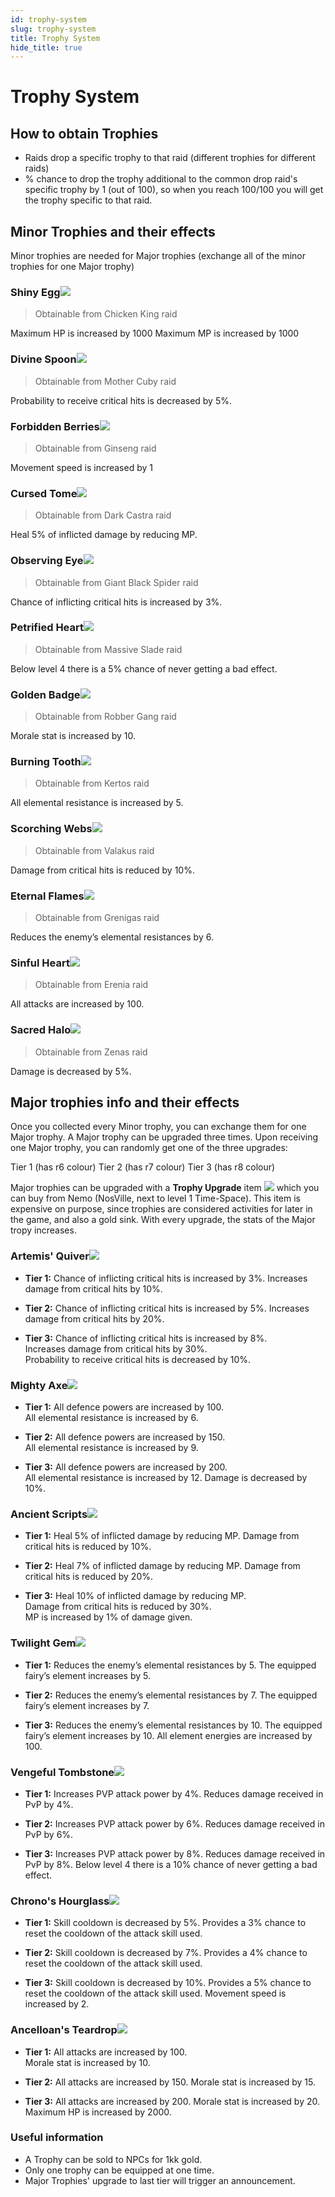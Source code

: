 ```yaml
---
id: trophy-system
slug: trophy-system
title: Trophy System
hide_title: true
---
```

# Trophy System

## How to obtain Trophies

 - Raids drop a specific trophy to that raid (different trophies for different raids)
 - % chance to drop the trophy additional to the common drop raid's specific trophy by 1 (out of 100), so when you reach 100/100 you will get the trophy specific to that raid.

## Minor Trophies and their effects
Minor trophies are needed for Major trophies (exchange all of the minor trophies for one Major trophy)

 ### Shiny Egg![](https://i.imgur.com/5Aec90s.png) 
 > Obtainable from Chicken King raid
 
 Maximum HP is increased by 1000
 Maximum MP is increased by 1000
 
 ### Divine Spoon![](https://i.imgur.com/PVyLurt.png) 
 >Obtainable from Mother Cuby raid
 
 Probability to receive critical hits is decreased by 5%.

 ### Forbidden Berries![](https://i.imgur.com/pnixIEo.png) 
 >Obtainable from Ginseng raid

 Movement speed is increased by 1

 ### Cursed Tome![](https://i.imgur.com/UmMJPf6.png) 
 >Obtainable from Dark Castra raid
 
 Heal 5% of inflicted damage by reducing MP.

 ### Observing Eye![](https://i.imgur.com/ZZOpAN9.png) 
 >Obtainable from Giant Black Spider raid
 
Chance of inflicting critical hits is increased by 3%.

 ### Petrified Heart![](https://i.imgur.com/KDdHk0Q.png) 
 >Obtainable from Massive Slade raid
 
Below level 4 there is a 5% chance of never getting a bad effect.

 ### Golden Badge![](https://i.imgur.com/ebHycc0.png) 
 >Obtainable from Robber Gang raid
 
Morale stat is increased by 10.

 ### Burning Tooth![](https://i.imgur.com/cYMNumk.png) 
 >Obtainable from Kertos raid
 
All elemental resistance is increased by 5.

 ### Scorching Webs![](https://i.imgur.com/rm6mDju.png) 
 >Obtainable from Valakus raid
 
Damage from critical hits is reduced by 10%.

 ### Eternal Flames![](https://i.imgur.com/bkMNUyR.png) 
 >Obtainable from Grenigas raid
 
Reduces the enemy’s elemental resistances by 6.

### Sinful Heart![](https://i.imgur.com/00HSwP5.png) 
>Obtainable from Erenia raid

All attacks are increased by 100.

 ### Sacred Halo![](https://i.imgur.com/2je4jKg.png) 
 >Obtainable from Zenas raid
 
Damage is decreased by 5%.

## Major trophies info and their effects
Once you collected every Minor trophy, you can exchange them for one Major trophy.
A Major trophy can be upgraded three times.
Upon receiving one Major trophy, you can randomly get one of the three upgrades:

Tier 1 (has r6 colour)
Tier 2 (has r7 colour)
Tier 3 (has r8 colour)

Major trophies can be upgraded with a **Trophy Upgrade** item ![](https://i.imgur.com/VdsanI5.png) which you can buy from Nemo (NosVille, next to level 1 Time-Space). This item is expensive on purpose, since trophies are considered activities for later in the game, and also a gold sink.
With every upgrade, the stats of the Major tropy increases.

### Artemis' Quiver![](https://i.imgur.com/5hXyVF8.png)

 - **Tier 1:** 
Chance of inflicting critical hits is increased by 3%. 
Increases damage from critical hits by 10%.

 - **Tier 2:**
Chance of inflicting critical hits is increased by 5%. 
Increases damage from critical hits by 20%.

 - **Tier 3:**
Chance of inflicting critical hits is increased by 8%.  
Increases damage from critical hits by 30%.   
Probability to receive critical hits is decreased by 10%.

### Mighty Axe![](https://i.imgur.com/NrOge7L.png)

 - **Tier 1:**
All defence powers are increased by 100.  
All elemental resistance is increased by 6.

 - **Tier 2:**
 All defence powers are increased by 150.  
 All elemental resistance is increased by 9.

 - **Tier 3:**
 All defence powers are increased by 200.   
All elemental resistance is increased by 12. 
Damage is decreased by 10%.

### Ancient Scripts![](https://i.imgur.com/QkfY9Mh.png)

 - **Tier 1:**
Heal 5% of inflicted damage by reducing MP. 
Damage from critical hits is reduced by 10%.

 - **Tier 2:**
 Heal 7% of inflicted damage by reducing MP.
Damage from critical hits is reduced by 20%.

 - **Tier 3:**
Heal 10% of inflicted damage by reducing MP.  
Damage from critical hits is reduced by 30%.  
MP is increased by 1% of damage given.

### Twilight Gem![](https://i.imgur.com/8ZRYbxq.png)

 - **Tier 1:**
 Reduces the enemy’s elemental resistances by 5. 
The equipped fairy’s element increases by 5.

 - **Tier 2:**
Reduces the enemy’s elemental resistances by 7. 
The equipped fairy’s element increases by 7.

 - **Tier 3:**
Reduces the enemy’s elemental resistances by 10. 
The equipped fairy’s element increases by 10. 
All element energies are increased by 100.

### Vengeful Tombstone![](https://i.imgur.com/6leJ8Sd.png)

 - **Tier 1:**
 Increases PVP attack power by 4%. 
Reduces damage received in PvP by 4%.

 - **Tier 2:**
 Increases PVP attack power by 6%. 
Reduces damage received in PvP by 6%.

 - **Tier 3:**
Increases PVP attack power by 8%. 
Reduces damage received in PvP by 8%. 
Below level 4 there is a 10% chance of never getting a bad effect.

### Chrono's Hourglass![](https://i.imgur.com/ogPE36b.png)

 - **Tier 1:**
 Skill cooldown is decreased by 5%. 
Provides a 3% chance to reset the cooldown of the attack skill used.

 - **Tier 2:**
 Skill cooldown is decreased by 7%. 
Provides a 4% chance to reset the cooldown of the attack skill used.

 - **Tier 3:**
 Skill cooldown is decreased by 10%. 
Provides a 5% chance to reset the cooldown of the attack skill used. 
Movement speed is increased by 2.

### Ancelloan's Teardrop![](https://i.imgur.com/ko3JUmg.png)

 - **Tier 1:**
 All attacks are increased by 100.  
Morale stat is increased by 10.

 - **Tier 2:**
 All attacks are increased by 150. 
Morale stat is increased by 15.

 - **Tier 3:**
 All attacks are increased by 200. 
Morale stat is increased by 20. 
Maximum HP is increased by 2000.


### Useful information

 - A Trophy can be sold to NPCs for 1kk gold.
 - Only one trophy can be equipped at one time.
 - Major Trophies' upgrade to last tier will trigger an announcement.

 

